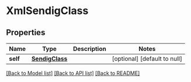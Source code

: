# XmlSendigClass

## Properties
Name | Type | Description | Notes
------------ | ------------- | ------------- | -------------
**self** | [**SendigClass**](SendigClass.md) |  | [optional] [default to null]

[[Back to Model list]](../README.md#documentation-for-models) [[Back to API list]](../README.md#documentation-for-api-endpoints) [[Back to README]](../README.md)


